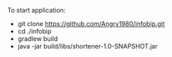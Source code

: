 To start application:
 - git clone https://github.com/Angry1980/infobip.git
 - cd ./infobip
 - gradlew build
 - java -jar build/libs/shortener-1.0-SNAPSHOT.jar